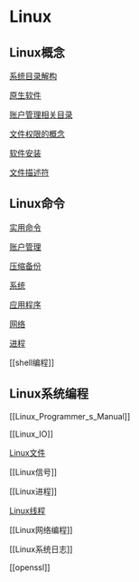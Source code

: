 # Linux 

## Linux概念

[系统目录解构](Linux_System_Directory.md)

[原生软件](Linux原生软件.md)

[账户管理相关目录](Linux_Account_Manage_Related_File.md)

[文件权限的概念](Linux_File_Permission.md)

[软件安装](Linux_Software_Install.md)

[文件描述符](Linux_File_Descriptor.md)

## Linux命令

[实用命令](/sorted/Linux/Linux实用命令.md)

[账户管理](Linux_Account.md)

[压缩备份](Linux_File_Back_Command.md)

[系统](Linux_System_Command.md)

[应用程序](Linux_Application_Command.md)

[网络](/sorted/Linux/Linux_Network_Command.md)

[进程](Linux_Process_Command.md)

[[shell编程]]

## Linux系统编程

[[Linux_Programmer_s_Manual]]

[[Linux_IO]]

[Linux文件](Linux_file_API.md)

[[Linux信号]]

[[Linux进程]]

[Linux线程](Linux_Thread.md)

[[Linux网络编程]]

[[Linux系统日志]]

[[openssl]]